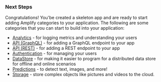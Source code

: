 ### Next Steps
Congratulations!  You'be created a skeleton app and are ready to start adding Amplify categories to your application.  The following are some categories that you can start to build into your application:

* [Analytics](~/lib/analytics/getting-started.md) - for logging metrics and understanding your users
* [API (GraphQL)](~/lib/graphqlapi/getting-started.md) - for adding a GraphQL endpoint to your app
* [API (REST)](~/lib/restapi/getting-started.md) - for adding a REST endpoint to your app
* [Authentication](~/lib/auth/getting-started.md) - for managing your users
* [DataStore](~/lib/datastore/getting-started.md) - for making it easier to program for a distributed data store for offline and online scenarios
* [Predictions](~/lib/predictions/getting-started.md) - to detect text, images, and more!
* [Storage](~/lib/storage/getting-started.md) - store complex objects like pictures and videos to the cloud.
